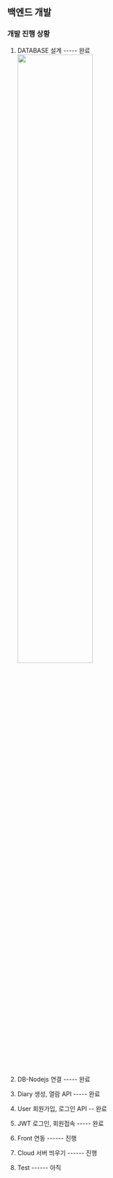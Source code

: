 ## 백엔드 개발

### 개발 진행 상황
1) DATABASE 설계         ----- 완료<br>
<img width="60%" src=https://github.com/capstone-YYKC/Back/assets/121215043/6e8dd861-f822-4759-923e-10e77c5db320/><br>

2) DB-Nodejs 연결        ----- 완료
3) Diary 생성, 열람 API  ----- 완료
4) User 회원가입, 로그인 API -- 완료
5) JWT 로그인, 회원접속  -----  완료
6) Front 연동           ------ 진행
7) Cloud 서버 띄우기     ------ 진행
8) Test                 ------ 아직
